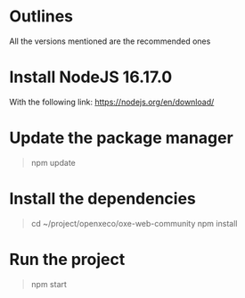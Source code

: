 # Outlines
All the versions mentioned are the recommended ones

# Install NodeJS 16.17.0
With the following link: https://nodejs.org/en/download/

# Update the package manager
>npm update

# Install the dependencies
>cd ~/project/openxeco/oxe-web-community
>npm install

# Run the project
>npm start